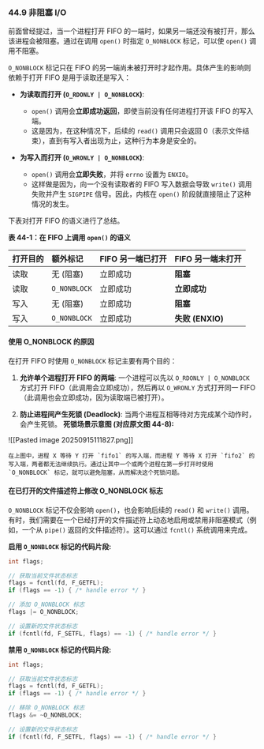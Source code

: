 ### **44.9 非阻塞 I/O**

前面曾经提过，当一个进程打开 FIFO 的一端时，如果另一端还没有被打开，那么该进程会被阻塞。通过在调用 `open()` 时指定 `O_NONBLOCK` 标记，可以使 `open()` 调用不阻塞。

`O_NONBLOCK` 标记只在 FIFO 的另一端尚未被打开时才起作用。具体产生的影响则依赖于打开 FIFO 是用于读取还是写入：

  * **为读取而打开 (`O_RDONLY | O_NONBLOCK`)**:

      * `open()` 调用会**立即成功返回**，即使当前没有任何进程打开该 FIFO 的写入端。
      * 这是因为，在这种情况下，后续的 `read()` 调用只会返回 0（表示文件结束），直到有写入者出现为止，这种行为本身是安全的。

  * **为写入而打开 (`O_WRONLY | O_NONBLOCK`)**:

      * `open()` 调用会**立即失败**，并将 `errno` 设置为 `ENXIO`。
      * 这样做是因为，向一个没有读取者的 FIFO 写入数据会导致 `write()` 调用失败并产生 `SIGPIPE` 信号。因此，内核在 `open()` 阶段就直接阻止了这种情况的发生。

下表对打开 FIFO 的语义进行了总结。

**表 44-1：在 FIFO 上调用 `open()` 的语义**

| 打开目的 | 额外标记         | FIFO 另一端已打开 | FIFO 另一端未打开    |
| :--- | :----------- | :---------- | :------------- |
| 读取   | 无 (阻塞)       | 立即成功        | **阻塞**         |
| 读取   | `O_NONBLOCK` | 立即成功        | **立即成功**       |
| 写入   | 无 (阻塞)       | 立即成功        | **阻塞**         |
| 写入   | `O_NONBLOCK` | 立即成功        | **失败 (ENXIO)** |

#### **使用 O\_NONBLOCK 的原因**

在打开 FIFO 时使用 `O_NONBLOCK` 标记主要有两个目的：

1.  **允许单个进程打开 FIFO 的两端**:
    一个进程可以先以 `O_RDONLY | O_NONBLOCK` 方式打开 FIFO（此调用会立即成功），然后再以 `O_WRONLY` 方式打开同一 FIFO（此调用也会立即成功，因为读取端已被打开）。

2.  **防止进程间产生死锁 (Deadlock)**:
    当两个进程互相等待对方完成某个动作时，会产生死锁。
    **死锁场景示意图 (对应原文图 44-8):**

![[Pasted image 20250915111827.png]]


    在上图中，进程 X 等待 Y 打开 `fifo1` 的写入端，而进程 Y 等待 X 打开 `fifo2` 的写入端，两者都无法继续执行。通过让其中一个或两个进程在第一步打开时使用 `O_NONBLOCK` 标记，就可以避免阻塞，从而解决这个死锁问题。

#### **在已打开的文件描述符上修改 O\_NONBLOCK 标志**

`O_NONBLOCK` 标记不仅会影响 `open()`，也会影响后续的 `read()` 和 `write()` 调用。有时，我们需要在一个已经打开的文件描述符上动态地启用或禁用非阻塞模式（例如，一个从 `pipe()` 返回的文件描述符）。这可以通过 `fcntl()` 系统调用来完成。

**启用 `O_NONBLOCK` 标记的代码片段:**

```c
int flags;

// 获取当前文件状态标志
flags = fcntl(fd, F_GETFL); 
if (flags == -1) { /* handle error */ }

// 添加 O_NONBLOCK 标志
flags |= O_NONBLOCK;

// 设置新的文件状态标志
if (fcntl(fd, F_SETFL, flags) == -1) { /* handle error */ }
```

**禁用 `O_NONBLOCK` 标记的代码片段:**

```c
int flags;

// 获取当前文件状态标志
flags = fcntl(fd, F_GETFL);
if (flags == -1) { /* handle error */ }

// 移除 O_NONBLOCK 标志
flags &= ~O_NONBLOCK;

// 设置新的文件状态标志
if (fcntl(fd, F_SETFL, flags) == -1) { /* handle error */ }
```